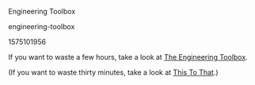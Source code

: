Engineering Toolbox

engineering-toolbox

1575101956

If you want to waste a few hours, take a look at [The Engineering Toolbox](https://www.engineeringtoolbox.com/).

(If you want to waste thirty minutes, take a look at [This To That](http://thistothat.com/).)
